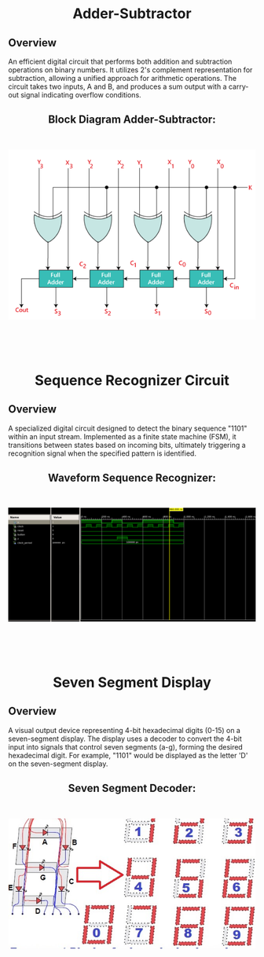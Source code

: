<h1 align = "center">Adder-Subtractor</h1>
<h2>Overview</h2>
<p>An efficient digital circuit that performs both addition and subtraction operations on binary numbers. It utilizes 2's complement representation for subtraction, allowing a unified approach for arithmetic operations. The circuit takes two inputs, A and B, and produces a sum output with a carry-out signal indicating overflow conditions.</p>


<h2 align = "center">  <b>Block Diagram Adder-Subtractor:</b></h2>
<br>
<p align = "center">
  <img src = "binary-adder-subtractor.png">
</p>

<br><br><br>


<h1 align = "center">Sequence Recognizer Circuit</h1>
<h2>Overview</h2>
<p>A specialized digital circuit designed to detect the binary sequence "1101" within an input stream. Implemented as a finite state machine (FSM), it transitions between states based on incoming bits, ultimately triggering a recognition signal when the specified pattern is identified.</p>


<h2 align = "center">  <b>Waveform Sequence Recognizer:</b></h2>
<br>
<p align = "center">
  <img src = "seqwaveform.PNG">
</p>

<br><br><br>



<h1 align = "center">Seven Segment Display</h1>
<h2>Overview</h2>
<p>A visual output device representing 4-bit hexadecimal digits (0-15) on a seven-segment display. The display uses a decoder to convert the 4-bit input into signals that control seven segments (a-g), forming the desired hexadecimal digit. For example, "1101" would be displayed as the letter 'D' on the seven-segment display.</p>


<h2 align = "center">  <b>Seven Segment Decoder:</b></h2>
<br>
<p align = "center">
  <img src = "VHDL_code_for_Seven_segment_display.jpg">
</p>

<br><br><br>




